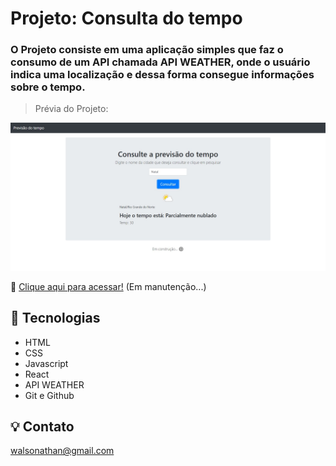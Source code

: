 # Projeto: Consulta do tempo

### O Projeto consiste em uma aplicação simples que faz o consumo de um API chamada API WEATHER, onde o usuário indica uma localização e dessa forma consegue informações sobre o tempo.

> Prévia do Projeto:

![imagem](.github/image/preview.JPG)

🔗 [Clique aqui para acessar!](https://dabliuene.github.io/consulta-tempo/) (Em manutenção...)

## 🧰 Tecnologias

- HTML
- CSS
- Javascript
- React
- API WEATHER
- Git e Github

## 💡 Contato

walsonathan@gmail.com
